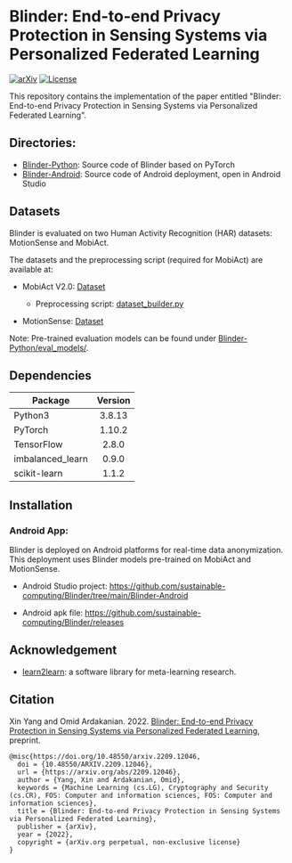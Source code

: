 # Blinder: End-to-end Privacy Protection in Sensing Systems via Personalized Federated Learning
[![arXiv](https://img.shields.io/badge/arXiv-2209.12046-b31b1b.svg)](https://arxiv.org/abs/2209.12046)
[![License](https://img.shields.io/badge/license-MIT-green.svg?style=flat)](https://github.com/sustainable-computing/Blinder/blob/main/LICENSE.md)

This repository contains the implementation of the paper entitled "Blinder: End-to-end Privacy Protection in Sensing Systems via Personalized Federated Learning".

## Directories:
- [Blinder-Python](https://github.com/sustainable-computing/Blinder/tree/main/Blinder-Python): Source code of Blinder based on PyTorch
- [Blinder-Android](https://github.com/sustainable-computing/Blinder/tree/main/Blinder-Android): Source code of Android deployment, open in Android Studio

## Datasets
Blinder is evaluated on two Human Activity Recognition (HAR) datasets: MotionSense and MobiAct. 

The datasets and the preprocessing script (required for MobiAct) are available at:

- MobiAct V2.0: [Dataset](https://bmi.hmu.gr/the-mobifall-and-mobiact-datasets-2)
    - Preprocessing script: [dataset_builder.py](https://github.com/sustainable-computing/ObscureNet/blob/master/Dataset%26Models/MobiAct%20Dataset/dataset_builder.py)

- MotionSense: [Dataset](https://github.com/mmalekzadeh/motion-sense/tree/master/data)

Note: Pre-trained evaluation models can be found under [Blinder-Python/eval_models/](https://github.com/sustainable-computing/Blinder/tree/main/Blinder-Python/eval_models).



## Dependencies
| Package           | Version       |
| ----------------- |:-------------:| 
| Python3           | 3.8.13        |
| PyTorch           | 1.10.2        |
| TensorFlow        | 2.8.0         |
| imbalanced_learn  | 0.9.0         |
| scikit-learn      | 1.1.2         |


## Installation
### Android App:
Blinder is deployed on Android platforms for real-time data anonymization. This deployment uses Blinder models pre-trained on MobiAct and MotionSense.

- Android Studio project: https://github.com/sustainable-computing/Blinder/tree/main/Blinder-Android

- Android apk file: https://github.com/sustainable-computing/Blinder/releases



## Acknowledgement
- [learn2learn](https://github.com/learnables/learn2learn): a software library for meta-learning research.

## Citation
Xin Yang and Omid Ardakanian. 2022. [Blinder: End-to-end Privacy Protection in Sensing Systems via Personalized Federated Learning](https://arxiv.org/abs/2209.12046), preprint.
```
@misc{https://doi.org/10.48550/arxiv.2209.12046,
  doi = {10.48550/ARXIV.2209.12046},
  url = {https://arxiv.org/abs/2209.12046},
  author = {Yang, Xin and Ardakanian, Omid},
  keywords = {Machine Learning (cs.LG), Cryptography and Security (cs.CR), FOS: Computer and information sciences, FOS: Computer and information sciences},
  title = {Blinder: End-to-end Privacy Protection in Sensing Systems via Personalized Federated Learning},
  publisher = {arXiv},
  year = {2022},
  copyright = {arXiv.org perpetual, non-exclusive license}
}
```